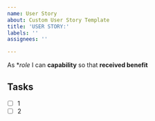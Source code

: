 ```yaml
---
name: User Story
about: Custom User Story Template
title: 'USER STORY:'
labels: ''
assignees: ''

---
```


As **role* I can **capability** so that **received benefit**

## Tasks
- [ ] 1
- [ ] 2
